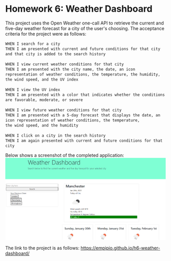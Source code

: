 # Homework 6: Weather Dashboard

This project uses the Open Weather one-call API to retrieve the current and five-day weather forecast for a city of the user's choosing. The acceptance criteria for the project were as follows:

```
WHEN I search for a city
THEN I am presented with current and future conditions for that city and that city is added to the search history

WHEN I view current weather conditions for that city
THEN I am presented with the city name, the date, an icon representation of weather conditions, the temperature, the humidity,
the wind speed, and the UV index

WHEN I view the UV index
THEN I am presented with a color that indicates whether the conditions are favorable, moderate, or severe

WHEN I view future weather conditions for that city
THEN I am presented with a 5-day forecast that displays the date, an icon representation of weather conditions, the temperature,
the wind speed, and the humidity

WHEN I click on a city in the search history
THEN I am again presented with current and future conditions for that city
```

Below shows a screenshot of the completed application:
![screenshot of application](assets/weather-screenshot.png)

The link to the project is as follows: https://empipio.github.io/h6-weather-dashboard/
